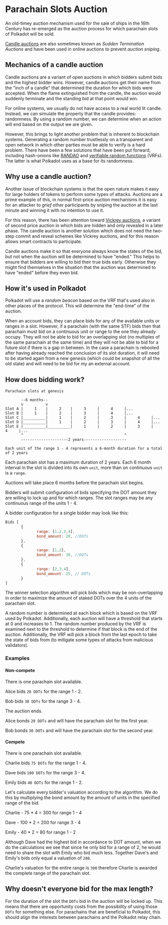 # Parachain Slots Auction

An old-timey auction mechanism used for the sale of ships in the 16th Century has re-emerged as the auction process for which parachain slots of Polkadot will be sold.

[Candle auctions](https://en.wikipedia.org/wiki/Candle_auction) are also sometimes known as _Sudden Termination Auctions_ and have been used in online auctions to prevent _auction sniping_.

## Mechanics of a candle auction

Candle auctions are a variant of open auctions in which bidders submit bids and the highest bidder wins. However, candle auctions get their name from the "inch of a candle" that determined the duration for which bids were accepted. When the flame extinguished from the candle, the auction would suddenly terminate and the standing bid at that point would win.

For online systems, we usually do not have access to a real world lit candle. Instead, we can simulate the property that the candle provides: randomness. By using a random number, we can determine when an action will end based on the output we are given.

However, this brings to light another problem that is inherent to blockchain systems. Generating a random number trustlessly on a transparent and open network in which other parties must be able to verify is a hard problem. There have been a few solutions that have been put forward, including hash-onions like [RANDAO](https://github.com/randao/randao) and [verifiable random functions](https://en.wikipedia.org/wiki/Verifiable_random_function) (VRFs). The latter is what Polkadot uses as a base for its randomness.

## Why use a candle auction?

Another issue of blockchain systems is that the open nature makes it easy for large holders of tokens to perform some types of attacks. Auctions are a prime example of this, in normal first-price auction mechanisms it is easy for an attacker to _grief_ other participants by sniping the auction at the last minute and winning it with no intention to use it.

For this reason, there has been attention toward [Vickrey auctions](https://en.wikipedia.org/wiki/Vickrey_auction), a variant of second price auction in which bids are hidden and only revealed in a later phase. The candle auction is another solution which does not need the two-step commit and reveal schemes like Vickrey auctions, and for this reason allows smart contracts to participate.

Candle auctions make it so that everyone always know the states of the bid, but not when the auction will be determined to have "ended." This helps to ensure that bidders are willing to bid their true bids early. Otherwise they might find themselves in the situation that the auction was determined to have "ended" before they even bid.

## How it's used in Polkadot

Polkadot will use a _random beacon_ based on the VRF that's used also in other places of the protocol. This will determine the "end-time" of the auction.

When an account bids, they can place bids for any of the available units or ranges in a slot. However, if a parachain (with the same STF) bids then that parachain must bid on a continuous unit or range to the one they already occupy. They will not be able to bid for an overlapping slot (no multiples of the same parachain at the same time) and they will not be able to bid for a future slot if there is a gap in between. In the case a parachain is rebooted after having already reached the conclusion of its slot duration, it will need to be started again from a new genesis (which could be snapshot of all the old state) and will need to be bid for my an external account.

## How does bidding work?

```
Parachain slots at genesis

       --6 months--
       v          v
Slot A |     1    |     2    |     3     |     4     |...
Slot B |     1    |     2    |     3     |     4     |...
Slot C |__________|     1    |     2     |     3     |     4     |...
Slot D |__________|     1    |     2     |     3     |     4     |...
Slot E |__________|__________|     1     |     2     |     3     |     4     |...
       ^                                             ^
       ---------------------2 years-------------------      

Each unit of the range 1 - 4 represents a 6-month duration for a total of 2 years
```

Each parachain slot has a maximum duration of 2 years. Each 6 month interval in the slot is divided into its own `unit`, more than on continuous `unit` is a `range`.

Auctions will take place 6 months before the parachain slot begins.

Bidders will submit configuration of bids specifying the DOT amount they are willing to lock up and for which ranges. The slot ranges may be any continuous range of the units 1 - 4.

A bidder configuration for a single bidder may look like this:

```js
Bids [
       {
              range: [1,2,3,4],
              bond_amount: 20, //DOTs
       },
       {
              range: [1,2],
              bond_amount: 30, //DOTs
       },
       {
              range: [2,3,4],
              bond_amount: 25, // DOTs
       }
]
```

The winner selection algorithm will pick bids which may be non-overlapping in order to maximize the amount of staked DOTs over the 4 units of the parachain slot.

A random number is determined at each block which is based on the VRF used by Polkadot. Additionally, each auction will have a threshold that starts at 0 and increases to 1. The random number produced by the VRF is examined next to the threshold to determine if that block is the end of the auction. Additionally, the VRF will pick a block from the last epoch to take the state of bids from (to mitigate some types of attacks from malicious validators).

### Examples

#### Non-compete

There is one parachain slot available.

Alice bids `20 DOTs` for the range 1 - 2.

Bob bids `30 DOTs` for the range 3 - 4.

The auction ends.

Alice bonds `20 DOTs` and will have the parachain slot for the first year.

Bob bonds `30 DOTs` and will have the parachain slot for the second year.

#### Compete

There is one parachain slot available.

Charlie bids `75 DOTs` for the range 1 - 4.

Dave bids `100 DOTs` for the range 3 - 4.

Emily bids `40 DOTs` for the range 1 - 2.

Let's calculate every bidder's valuation according to the algorithm. We do this by multiplying the bond amount by the amount of units in the specified range of the bid.

Charlie - 75 * 4 = 300 for range 1 - 4

Dave - 100 * 2 = 200 for range 3 - 4

Emily - 40 * 2 = 80 for range 1 - 2

Although Dave had the highest bid in accordance to DOT amount, when we do the calculations we see that since he only bid for a range of 2, he would need to share the slot with Emily who bid much less. Together Dave's and Emily's bids only equal a valuation of `280`. 

Charlie's valuation for the entire range is `300` therefore Charlie is awarded the complete range of the parachain slot.

## Why doesn't everyone bid for the max length?

For the duration of the slot the `DOTs` bid in the auction will be locked up. This means that there are opportunity costs from the possibility of using those `DOTs` for something else. For parachains that are beneficial to Polkadot, this should align the interests between parachains and the Polkadot relay chain.
